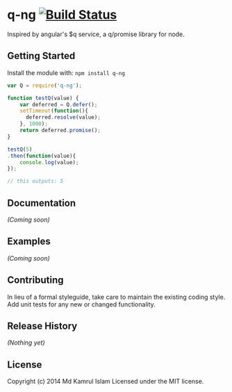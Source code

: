 # q-ng [![Build Status](https://secure.travis-ci.org/kamrulislam/q.png?branch=master)](http://travis-ci.org/kamrulislam/q)

Inspired by angular's $q service, a q/promise library for node.

## Getting Started
Install the module with: `npm install q-ng`

```javascript
var Q = require('q-ng');

function testQ(value) {
	var deferred = Q.defer();
	setTimeout(function(){
      deferred.resolve(value);
	}, 1000);
	return deferred.promise();
}

testQ(5)
.then(function(value){
	console.log(value);
});

// this outputs: 5
```

## Documentation
_(Coming soon)_

## Examples
_(Coming soon)_

## Contributing
In lieu of a formal styleguide, take care to maintain the existing coding style.
Add unit tests for any new or changed functionality.

## Release History
_(Nothing yet)_

## License
Copyright (c) 2014 Md Kamrul Islam
Licensed under the MIT license.

